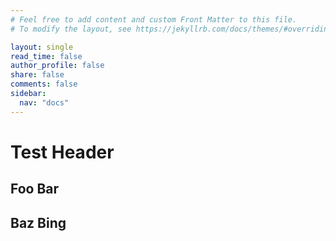 ```yaml
---
# Feel free to add content and custom Front Matter to this file.
# To modify the layout, see https://jekyllrb.com/docs/themes/#overriding-theme-defaults

layout: single
read_time: false
author_profile: false
share: false
comments: false
sidebar:
  nav: "docs"
---
```

# Test Header

## Foo Bar

## Baz Bing
